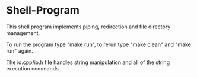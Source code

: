# Shell-Program
This shell program implements piping, redirection and file directory management.

To run the program type "make run", to rerun type "make clean" and "make run" again.

The io.cpp/io.h file handles string manipulation and all of the string execution commands
